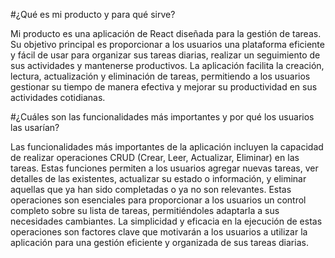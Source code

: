 #¿Qué es mi producto y para qué sirve?

Mi producto es una aplicación de React diseñada para la gestión de tareas. Su objetivo principal es proporcionar a los usuarios una plataforma eficiente y fácil de usar para organizar sus tareas diarias, realizar un seguimiento de sus actividades y mantenerse productivos. La aplicación facilita la creación, lectura, actualización y eliminación de tareas, permitiendo a los usuarios gestionar su tiempo de manera efectiva y mejorar su productividad en sus actividades cotidianas.

#¿Cuáles son las funcionalidades más importantes y por qué los usuarios las usarían?

Las funcionalidades más importantes de la aplicación incluyen la capacidad de realizar operaciones CRUD (Crear, Leer, Actualizar, Eliminar) en las tareas. Estas funciones permiten a los usuarios agregar nuevas tareas, ver detalles de las existentes, actualizar su estado o información, y eliminar aquellas que ya han sido completadas o ya no son relevantes. Estas operaciones son esenciales para proporcionar a los usuarios un control completo sobre su lista de tareas, permitiéndoles adaptarla a sus necesidades cambiantes. La simplicidad y eficacia en la ejecución de estas operaciones son factores clave que motivarán a los usuarios a utilizar la aplicación para una gestión eficiente y organizada de sus tareas diarias.